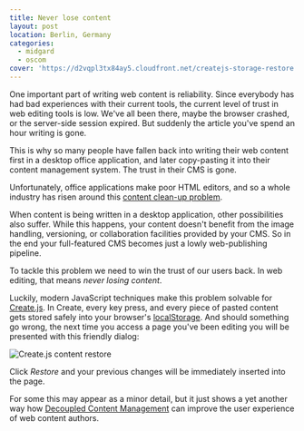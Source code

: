 ```yaml
---
title: Never lose content
layout: post
location: Berlin, Germany
categories:
  - midgard
  - oscom
cover: 'https://d2vqpl3tx84ay5.cloudfront.net/createjs-storage-restore.png'
---
```

One important part of writing web content is reliability. Since everybody has had bad experiences with their current tools, the current level of trust in web editing tools is low. We've all been there, maybe the browser crashed, or the server-side session expired. But suddenly the article you've spend an hour writing is gone.

This is why so many people have fallen back into writing their web content first in a desktop office application, and later copy-pasting it into their content management system. The trust in their CMS is gone.

Unfortunately, office applications make poor HTML editors, and so a whole industry has risen around this [content clean-up problem](http://www.codinghorror.com/blog/2006/01/cleaning-words-nasty-html.html).

When content is being written in a desktop application, other possibilities also suffer. While this happens, your content doesn't benefit from the image handling, versioning, or collaboration facilities provided by your CMS. So in the end your full-featured CMS becomes just a lowly web-publishing pipeline.

To tackle this problem we need to win the trust of our users back. In web editing, that means _never losing content_.

Luckily, modern JavaScript techniques make this problem solvable for [Create.js](http://createjs.org/). In Create, every key press, and every piece of pasted content gets stored safely into your browser's [localStorage](http://en.wikipedia.org/wiki/Web_storage). And should something go wrong, the next time you access a page you've been editing you will be presented with this friendly dialog:

![Create.js content restore](https://d2vqpl3tx84ay5.cloudfront.net/createjs-storage-restore.png)

Click _Restore_ and your previous changes will be immediately inserted into the page.

For some this may appear as a minor detail, but it just shows a yet another way how [Decoupled Content Management](http://bergie.iki.fi/blog/decoupling_content_management/) can improve the user experience of web content authors.
